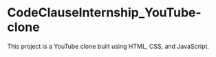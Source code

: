 # CodeClauseInternship_YouTube-clone
This project is a YouTube clone built using HTML, CSS, and JavaScript. 
